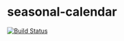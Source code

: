 # seasonal-calendar

[![Build Status](https://travis-ci.org/AtlasOfLivingAustralia/seasonal-calendar.svg?branch=master)](http://travis-ci.org/AtlasOfLivingAustralia/seasonal-calendar) 
